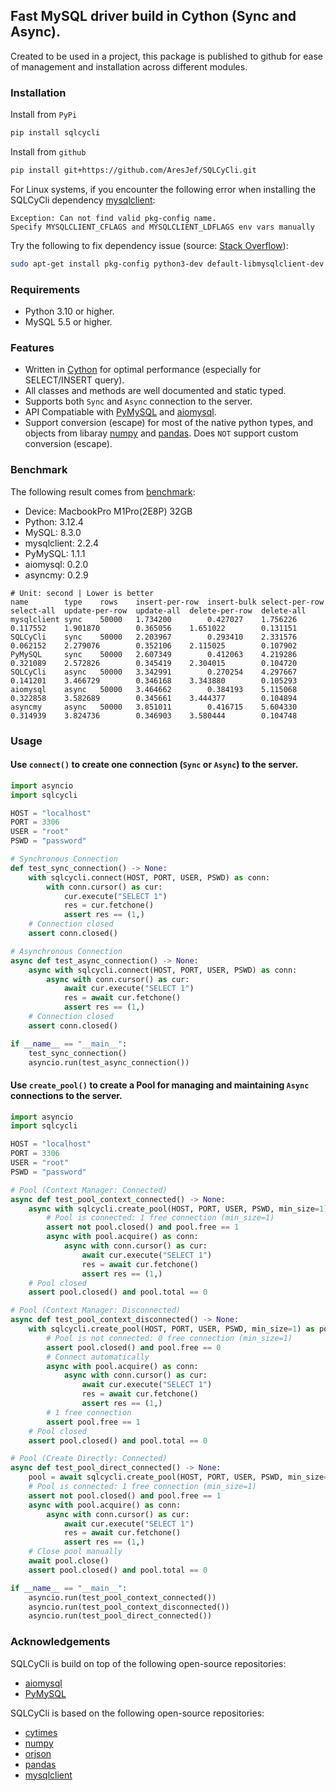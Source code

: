 ## Fast MySQL driver build in Cython (Sync and Async).

Created to be used in a project, this package is published to github for ease of management and installation across different modules.

### Installation
Install from `PyPi`
``` bash
pip install sqlcycli
```

Install from `github`
``` bash
pip install git+https://github.com/AresJef/SQLCyCli.git
```

For Linux systems, if you encounter the following error when installing the SQLCyCli dependency [mysqlclient](https://github.com/PyMySQL/mysqlclient):
```
Exception: Can not find valid pkg-config name.
Specify MYSQLCLIENT_CFLAGS and MYSQLCLIENT_LDFLAGS env vars manually
```
Try the following to fix dependency issue (source: [Stack Overflow](https://stackoverflow.com/questions/76585758/mysqlclient-cannot-install-via-pip-cannot-find-pkg-config-name-in-ubuntu)):
```bash
sudo apt-get install pkg-config python3-dev default-libmysqlclient-dev build-essential
```

### Requirements
- Python 3.10 or higher.
- MySQL 5.5 or higher.

### Features
- Written in [Cython](https://cython.org/) for optimal performance (especially for SELECT/INSERT query).
- All classes and methods are well documented and static typed.
- Supports both `Sync` and `Async` connection to the server.
- API Compatiable with [PyMySQL](https://github.com/PyMySQL/PyMySQL) and [aiomysql](https://github.com/aio-libs/aiomysql).
- Support conversion (escape) for most of the native python types, and objects from libaray [numpy](https://github.com/numpy/numpy) and [pandas](https://github.com/pandas-dev/pandas). Does `NOT` support custom conversion (escape).

### Benchmark
The following result comes from [benchmark](./src/benchmark.py):
- Device: MacbookPro M1Pro(2E8P) 32GB
- Python: 3.12.4
- MySQL: 8.3.0
- mysqlclient: 2.2.4
- PyMySQL: 1.1.1
- aiomysql: 0.2.0
- asyncmy: 0.2.9
```
# Unit: second | Lower is better
name        type    rows    insert-per-row  insert-bulk select-per-row  select-all  update-per-row  update-all  delete-per-row  delete-all
mysqlclient sync    50000   1.734200        0.427027    1.756226        0.117552    1.901870        0.365056    1.651022        0.131151
SQLCyCli    sync    50000   2.203967        0.293410    2.331576        0.062152    2.279076        0.352106    2.115025        0.107902
PyMySQL     sync    50000   2.607349        0.412063    4.219286        0.321089    2.572826        0.345419    2.304015        0.104720
SQLCyCli    async   50000   3.342991        0.270254    4.297667        0.141201    3.466729        0.346168    3.343880        0.105293
aiomysql    async   50000   3.464662        0.384193    5.115068        0.322858    3.582689        0.345661    3.444377        0.104894
asyncmy     async   50000   3.851011        0.416715    5.604330        0.314939    3.824736        0.346903    3.580444        0.104748
```

### Usage
#### Use `connect()` to create one connection (`Sync` or `Async`) to the server.
```python
import asyncio
import sqlcycli

HOST = "localhost"
PORT = 3306
USER = "root"
PSWD = "password"

# Synchronous Connection
def test_sync_connection() -> None:
    with sqlcycli.connect(HOST, PORT, USER, PSWD) as conn:
        with conn.cursor() as cur:
            cur.execute("SELECT 1")
            res = cur.fetchone()
            assert res == (1,)
    # Connection closed
    assert conn.closed()

# Asynchronous Connection
async def test_async_connection() -> None:
    async with sqlcycli.connect(HOST, PORT, USER, PSWD) as conn:
        async with conn.cursor() as cur:
            await cur.execute("SELECT 1")
            res = await cur.fetchone()
            assert res == (1,)
    # Connection closed
    assert conn.closed()

if __name__ == "__main__":
    test_sync_connection()
    asyncio.run(test_async_connection())
```

#### Use `create_pool()` to create a Pool for managing and maintaining `Async` connections to the server.
```python
import asyncio
import sqlcycli

HOST = "localhost"
PORT = 3306
USER = "root"
PSWD = "password"

# Pool (Context Manager: Connected)
async def test_pool_context_connected() -> None:
    async with sqlcycli.create_pool(HOST, PORT, USER, PSWD, min_size=1) as pool:
        # Pool is connected: 1 free connection (min_size=1)
        assert not pool.closed() and pool.free == 1
        async with pool.acquire() as conn:
            async with conn.cursor() as cur:
                await cur.execute("SELECT 1")
                res = await cur.fetchone()
                assert res == (1,)
    # Pool closed
    assert pool.closed() and pool.total == 0

# Pool (Context Manager: Disconnected)
async def test_pool_context_disconnected() -> None:
    with sqlcycli.create_pool(HOST, PORT, USER, PSWD, min_size=1) as pool:
        # Pool is not connected: 0 free connection (min_size=1)
        assert pool.closed() and pool.free == 0
        # Connect automatically
        async with pool.acquire() as conn:
            async with conn.cursor() as cur:
                await cur.execute("SELECT 1")
                res = await cur.fetchone()
                assert res == (1,)
        # 1 free connection
        assert pool.free == 1
    # Pool closed
    assert pool.closed() and pool.total == 0

# Pool (Create Directly: Connected)
async def test_pool_direct_connected() -> None:
    pool = await sqlcycli.create_pool(HOST, PORT, USER, PSWD, min_size=1)
    # Pool is connected: 1 free connection (min_size=1)
    assert not pool.closed() and pool.free == 1
    async with pool.acquire() as conn:
        async with conn.cursor() as cur:
            await cur.execute("SELECT 1")
            res = await cur.fetchone()
            assert res == (1,)
    # Close pool manually
    await pool.close()
    assert pool.closed() and pool.total == 0

if __name__ == "__main__":
    asyncio.run(test_pool_context_connected())
    asyncio.run(test_pool_context_disconnected())
    asyncio.run(test_pool_direct_connected())
```

### Acknowledgements
SQLCyCli is build on top of the following open-source repositories:
- [aiomysql](https://github.com/aio-libs/aiomysql)
- [PyMySQL](https://github.com/PyMySQL/PyMySQL)

SQLCyCli is based on the following open-source repositories:
- [cytimes](https://github.com/AresJef/cyTimes)
- [numpy](https://github.com/numpy/numpy)
- [orjson](https://github.com/ijl/orjson)
- [pandas](https://github.com/pandas-dev/pandas)
- [mysqlclient](https://github.com/PyMySQL/mysqlclient)
